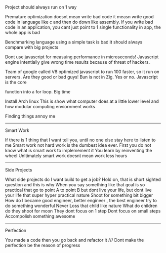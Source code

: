 Project should always run on 1 way

Premature optimization doesnt mean write bad code it measn write good code in language like c and then do down like assembly. If you write bad code in an application, you cant just point to 1 single functionality in app, the whole app is bad

Benchmarking language using a simple task is bad it should always compare with big projects

Dont use javascript for measuing performance in microseconds! Javascript engine intentially give wrong time results because of threat of hackers.

Team of google called V8 optimized javascript to run 100 faster, so it run on servers. Are they good or bad guys!
Bun is not in Zig. Yes or no. Javascript is the core

function into a for loop. Big time

Install Arch linux
This is show what computer does at a little lower level and how modular computing enviornment works

Finding things annoy me

--------------------------------------------------------------------------------------------
Smart Work

If there is 1 thing that I want tell you, until no one else stay here to listen to me
Smart work not hard work is the dumbest idea ever.
First you do not know what is smart work to implemement it
You learn by reinventing the wheel
Unltimately smart work doesnt mean work less hours

---------------------------------------------------------------------------------------
Side Projects

What side projects do I want build to get a job?
Hold on, that is short sighted question and this is why
When you say something like that goal is so practical that go to point A to point B
but dont live your life, but dont live your life that super hyper practical nature
Shoot for something bit bigger 
How do I became good engineer, better engineer , the best engineer 
try to do something wonderful 
Never Loss that child like nature 
What do children do they shoot for moon 
They dont focus on 1 step 
Dont focus on small steps 
Accompolish something awesome

-----------------------------------------------------------------------------
Perfection

You made a code then you go back and refactor it ///
Dont make the perfection be the reason of progress